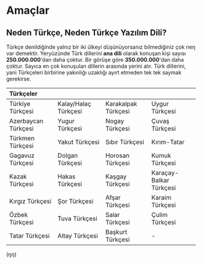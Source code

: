 # Amaçlar
## Neden Türkçe, Neden Türkçe Yazılım Dili?
Türkçe denildiğinde yalnız bir iki ülkeyi düşünüyorsanız bilmediğiniz çok neη var demektir. 
Yeryüzünde Türk dillerini **ana dili** olarak konuşan kişi sayısı **250.000.000**'dan daha çoktur. 
Bir görüşe göre **350.000.000**'dan daha çoktur. Sayıca en çok konuşulan dillerin arasında yerini alır. Türk dillerini, yani Türkçeleri birbirine yakınlığı uzaklığı ayırt etmeden tek tek saymak gerekirse.

| Türkçeler        |            |   |  |
| :------------- |:-------------| :-----| :-----|
| Türkiye Türkçesi | Kalay/Halaç Türkçesi | Karakalpak Türkçesi | Uygur Türkçesi |
| Azerbaycan Türkçesi | Yugur Türkçesi       | Nogay Türkçesi      | Çuvaş Türkçesi          |
| Türkmen Türkçesi    | Yakut Türkçesi       | Sıbır Türkçesi      | Kırım-Tatar             |
| Gagavuz Türkçesi    | Dolgan Türkçesi      | Horosan Türkçesi    | Kumuk Türkçesi          |
| Kazak Türkçesi      | Hakas Türkçesi       | Kaşgay Türkçesi     | Karaçay-Balkar Türkçesi |
| Kırgız Türkçesi     | Şor Türkçesi         | Afşar Türkçesi      | Karaim Türkçesi         |
| Özbek Türkçesi      | Tuva Türkçesi        | Salar Türkçesi      | Çulim Türkçesi          |
| Tatar Türkçesi      | Altay Türkçesi       | Başkurt Türkçesi    | -                       |


(ŋη)
